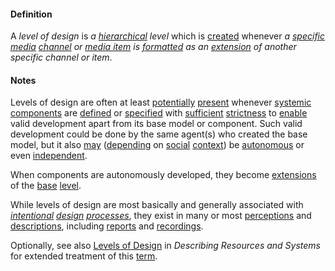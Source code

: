 #### Definition

A *level of design* is *a [hierarchical](https://github.com/gcassel/Modular-Organization-Terminology/blob/master/terms/hierarchy.md) level* which is [created](https://github.com/gcassel/Modular-Organization-Terminology/blob/master/terms/create.md) whenever *a [specific](https://github.com/gcassel/Modular-Organizing-Terminology/blob/master/terms/specific.md) [media](https://github.com/gcassel/Modular-Organizing-Terminology/blob/master/terms/media.md) [channel](https://github.com/gcassel/Modular-Organizing-Terminology/blob/master/terms/channel.md) or [media item](https://github.com/gcassel/IO/blob/master/terms/media-item.md) is [formatted](https://github.com/gcassel/Modular-Organizing-Terminology/blob/master/terms/format.md) as an [extension](https://github.com/gcassel/IO/blob/master/terms/extension.md) of another specific channel or item*.


#### Notes

Levels of design are often at least [potentially](https://github.com/gcassel/Modular-Organization-Terminology/blob/master/terms/potential.md) [present](https://github.com/gcassel/Modular-Organization-Terminology/blob/master/terms/presence.md) whenever [systemic](https://github.com/gcassel/Modular-Organizing-Terminology/blob/master/terms/system.md) [components](https://github.com/gcassel/Modular-Organizing-Terminology/blob/master/terms/component.md) are [defined](https://github.com/gcassel/Modular-Organization-Terminology/blob/master/terms/define.md) or [specified](https://github.com/gcassel/Modular-Organization-Terminology/blob/master/terms/specification.md) with [sufficient](https://github.com/gcassel/Modular-Organization-Terminology/blob/master/terms/suffice.md) [strictness](https://github.com/gcassel/Modular-Organization-Terminology/blob/master/terms/strict.md) to [enable](https://github.com/gcassel/Modular-Organization-Terminology/blob/master/terms/enable.md) valid development apart from its base model or component.  Such valid development could be done by the same agent(s) who created the base model, but it also [may](https://github.com/gcassel/Modular-Organization-Terminology/blob/master/terms/may.md) ([depending](https://github.com/gcassel/Modular-Organization-Terminology/blob/master/terms/depend.md) on [social](https://github.com/gcassel/Modular-Organization-Terminology/blob/master/terms/social.md) [context](https://github.com/gcassel/Modular-Organization-Terminology/blob/master/terms/context.md)) be [autonomous](https://github.com/gcassel/Modular-Organization-Terminology/blob/master/terms/autonomy.md) or even [independent](https://github.com/gcassel/Modular-Organization-Terminology/blob/master/terms/independent.md).

When components are autonomously developed, they become [extensions](https://github.com/gcassel/Modular-Organization-Terminology/blob/master/terms/extend.md) of the [base](https://github.com/gcassel/Modular-Organization-Terminology/blob/master/terms/base.md) [level](https://github.com/gcassel/Modular-Organization-Terminology/blob/master/terms/level.md).

While levels of design are most basically and generally associated with *[intentional](https://github.com/gcassel/Modular-Organizing-Terminology/blob/master/terms/intend.md) [design](https://github.com/gcassel/Modular-Organization-Terminology/blob/master/terms/design.md) [processes](https://github.com/gcassel/Modular-Organizing-Terminology/blob/master/terms/process.md)*, they exist in many or most [perceptions](https://github.com/gcassel/Modular-Organizing-Terminology/blob/master/terms/perceive.md) and [descriptions](https://github.com/gcassel/Modular-Organization-Terminology/blob/master/terms/describe.md), including [reports](https://github.com/gcassel/Modular-Organizing-Terminology/blob/master/terms/report.md) and [recordings](https://github.com/gcassel/Modular-Organization-Terminology/blob/master/terms/record.md).

Optionally, see also [Levels of Design](https://docs.google.com/document/d/1ILVbleFo65PMaF6e4qg6c617BgzLX2bW4r_c3nDhwAU/edit#heading=h.wcvu2te1bb5n) in *Describing Resources and Systems* for extended treatment of this [term](https://github.com/gcassel/Modular-Organization-Terminology/blob/master/terms/term.md).
